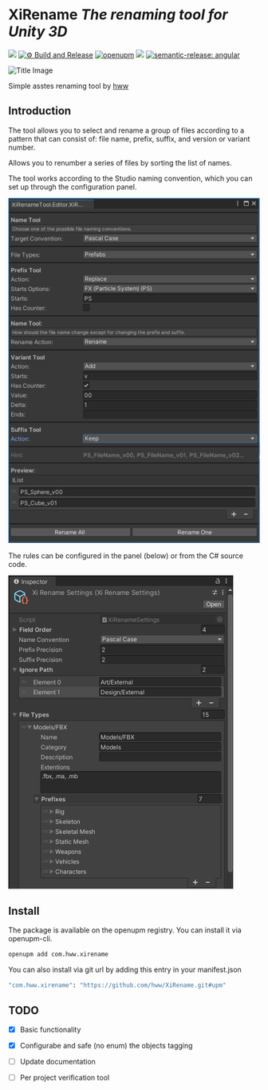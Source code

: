 # XiRename _The renaming tool for Unity 3D_

![](https://img.shields.io/badge/unity-2018.3%20or%20later-green.svg)
[![⚙ Build and Release](https://github.com/hww/XiRename/actions/workflows/ci.yml/badge.svg)](https://github.com/hww/XiRename/actions/workflows/ci.yml)
[![openupm](https://img.shields.io/npm/v/com.hww.xirename?label=openupm&registry_uri=https://package.openupm.com)](https://openupm.com/packages/com.hww.xirename/)
[![](https://img.shields.io/github/license/hww/XiRename.svg)](https://github.com/hww/XiRename/blob/master/LICENSE)
[![semantic-release: angular](https://img.shields.io/badge/semantic--release-angular-e10079?logo=semantic-release)](https://github.com/semantic-release/semantic-release)

![Title Image](Docs/title.png)

Simple asstes renaming tool by [hww](https://github.com/hww)

## Introduction

The tool allows you to select and rename a group of files according to a pattern that can consist of: file name, prefix, suffix, and version or variant number.

Allows you to renumber a series of files by sorting the list of names.

The tool works according to the Studio naming convention, which you can set up through the configuration panel.

![Tool Image](Docs/tool-screenshot.png)

The rules can be configured in the panel (below) or from the C# source code.

![Settings Image](Docs/settings-screenshot.png)

## Install

The package is available on the openupm registry. You can install it via openupm-cli.

```bash
openupm add com.hww.xirename
```
You can also install via git url by adding this entry in your manifest.json

```bash
"com.hww.xirename": "https://github.com/hww/XiRename.git#upm"
```
## TODO

- [x] Basic functionality
- [x] Configurabe and safe (no enum) the objects tagging
- [ ] Update documentation
- [ ] Per project verification tool


